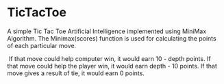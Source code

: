 # TicTacToe
A simple Tic Tac Toe Artificial Intelligence implemented using MiniMax Algorithm.
The Minimax(scores) function is used for calculating the points of each particular move.

  If that move could help computer win, it would earn 10 - depth points.
  If that move could help the player win, it would earn depth - 10 points. 
  If that move gives a result of tie, it would earn 0 points.
